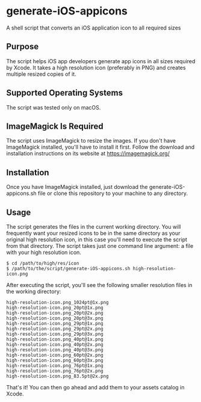 # generate-iOS-appicons
A shell script that converts an iOS application icon to all required sizes

## Purpose
The script helps iOS app developers generate app icons in all sizes required by Xcode.
It takes a high resolution icon (preferably in PNG) and creates multiple resized copies of it.

## Supported Operating Systems
The script was tested only on macOS.

## ImageMagick Is Required
The script uses ImageMagick to resize the images.
If you don't have ImageMagick installed, you'll have to install it first.
Follow the download and installation instructions on its website at https://imagemagick.org/

## Installation
Once you have ImageMagick installed, just download the generate-iOS-appicons.sh file or clone this repository to your machine to any directory.

## Usage
The script generates the files in the current working directory.
You will frequently want your resized icons to be in the same directory as your original high resolution icon, in this case you'll need to execute the script from that directory.
The script takes just one command line argument: a file with your high resolution icon.
```
$ cd /path/to/high/res/icon
$ /path/to/the/script/generate-iOS-appicons.sh high-resolution-icon.png
```
After executing the script, you'll see the following smaller resolution files in the working directory:
```
high-resolution-icon.png_1024pt@1x.png
high-resolution-icon.png_20pt@1x.png
high-resolution-icon.png_20pt@2x.png
high-resolution-icon.png_20pt@3x.png
high-resolution-icon.png_29pt@1x.png
high-resolution-icon.png_29pt@2x.png
high-resolution-icon.png_29pt@3x.png
high-resolution-icon.png_40pt@1x.png
high-resolution-icon.png_40pt@2x.png
high-resolution-icon.png_40pt@3x.png
high-resolution-icon.png_60pt@2x.png
high-resolution-icon.png_60pt@3x.png
high-resolution-icon.png_76pt@1x.png
high-resolution-icon.png_76pt@2x.png
high-resolution-icon.png_83.5pt@2x.png
```
That's it! You can then go ahead and add them to your assets catalog in Xcode.
